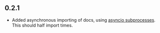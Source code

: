 ## 0.2.1

- Added asynchronous importing of docs, using [asyncio subprocesses](https://docs.python.org/3/library/asyncio-subprocess.html#asyncio.asyncio.subprocess.Process). This should half import times.
